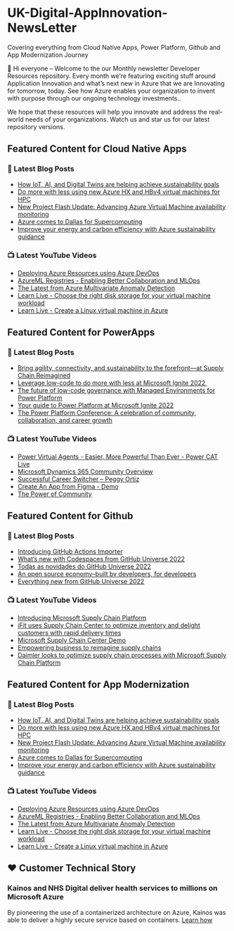 # UK-Digital-AppInnovation-NewsLetter

Covering everything from Cloud Native Apps, Power Platform, Github and App Modernization Journey

👋 Hi everyone – Welcome to the our Monthly newsletter Developer Resources repository. Every month we’re featuring exciting stuff around Application Innovation and what’s next new in Azure that we are Innovating for tomorrow, today. See how Azure enables your organization to invent with purpose through our ongoing technology investments..


We hope that these resources will help you innovate and address the real-world needs of your organizations. Watch us and star us for our latest repository versions.

## Featured Content for Cloud Native Apps


### 📝 Latest Blog Posts

    
<!-- BLOGCNA:START -->
- [How IoT, AI, and Digital Twins are helping achieve sustainability goals](https://azure.microsoft.com/blog/how-iot-ai-and-digital-twins-are-helping-achieve-sustainability-goals/)
- [Do more with less using new Azure HX and HBv4 virtual machines for HPC](https://azure.microsoft.com/blog/do-more-with-less-using-new-azure-hx-and-hbv4-virtual-machines-for-hpc/)
- [New Project Flash Update: Advancing Azure Virtual Machine availability monitoring](https://azure.microsoft.com/blog/advancing-azure-virtual-machine-availability-monitoring-with-project-flash-update/)
- [Azure comes to Dallas for Supercomputing](https://azure.microsoft.com/blog/azure-comes-to-dallas-for-supercomputing/)
- [Improve your energy and carbon efficiency with Azure sustainability guidance](https://azure.microsoft.com/blog/improve-your-energy-and-carbon-efficiency-with-azure-sustainability-guidance/)
<!-- BLOGCNA:END -->

### 📺 Latest YouTube Videos

 
<!-- YOUTUBECNA:START -->
- [Deploying Azure Resources using Azure DevOps](https://www.youtube.com/watch?v=pX6dikcOeRY)
- [AzureML Registries - Enabling Better Collaboration and MLOps](https://www.youtube.com/watch?v=OuNoE5VDAPA)
- [The Latest from Azure Multivariate Anomaly Detection](https://www.youtube.com/watch?v=3aKp6p89jQ4)
- [Learn Live - Choose the right disk storage for your virtual machine workload](https://www.youtube.com/watch?v=aJ7xwvq1fSU)
- [Learn Live - Create a Linux virtual machine in Azure](https://www.youtube.com/watch?v=1wUtEML4lIU)
<!-- YOUTUBECNA:END -->

##  Featured Content for PowerApps
### 📝 Latest Blog Posts
<!-- BLOGPOWER:START -->
- [Bring agility, connectivity, and sustainability to the forefront—at Supply Chain Reimagined](https://cloudblogs.microsoft.com/dynamics365/bdm/2022/10/27/bring-agility-connectivity-and-sustainability-to-the-forefront-at-supply-chain-reimagined/)
- [Leverage low-code to do more with less at Microsoft Ignite 2022 ](https://cloudblogs.microsoft.com/powerplatform/2022/10/12/leverage-low-code-to-do-more-with-less-at-microsoft-ignite-2022/)
- [The future of low-code governance with Managed Environments for Power Platform](https://cloudblogs.microsoft.com/powerplatform/2022/10/12/the-future-of-low-code-governance-with-managed-environments-for-power-platform/)
- [Your guide to Power Platform at Microsoft Ignite 2022](https://cloudblogs.microsoft.com/powerplatform/2022/10/05/your-guide-to-power-platform-at-microsoft-ignite-2022/)
- [The Power Platform Conference: A celebration of community, collaboration, and career growth](https://cloudblogs.microsoft.com/powerplatform/2022/09/20/the-power-platform-conference-a-celebration-of-community-collaboration-and-career-growth/)
<!-- BLOGPOWER:END -->
 ### 📺 Latest YouTube Videos
    
<!-- YOUTUBEPOWER:START -->
- [Power Virtual Agents - Easier, More Powerful Than Ever - Power CAT Live](https://www.youtube.com/watch?v=LzC2eShDpoY)
- [Microsoft Dynamics 365 Community Overview](https://www.youtube.com/watch?v=gdROuZDo8qk)
- [Successful Career Switcher – Peggy Ortiz](https://www.youtube.com/watch?v=aKfXLZK-u00)
- [Create An App from Figma - Demo](https://www.youtube.com/watch?v=nJmnLEWaHOA)
- [The Power of Community](https://www.youtube.com/watch?v=HhKWfIjo8nE)
<!-- YOUTUBEPOWER:END -->

##  Featured Content for Github
### 📝 Latest Blog Posts
<!-- BLOGGITHUB:START -->
- [Introducing GitHub Actions Importer](https://github.blog/2022-11-10-introducing-github-actions-importer/)
- [What’s new with Codespaces from GitHub Universe 2022](https://github.blog/2022-11-10-whats-new-with-codespaces-from-github-universe-2022/)
- [Todas as novidades do GitHub Universe 2022](https://github.blog/2022-11-09-todas-as-novidades-do-github-universe-2022/)
- [An open source economy–built by developers, for developers](https://github.blog/2022-11-09-an-open-source-economy-built-by-developers-for-developers/)
- [Everything new from GitHub Universe 2022](https://github.blog/2022-11-09-everything-new-from-github-universe-2022/)
<!-- BLOGGITHUB:END -->
### 📺 Latest YouTube Videos
<!-- YOUTUBEGITHUB:START -->
- [Introducing Microsoft Supply Chain Platform](https://www.youtube.com/watch?v=wNrwLDgTOSA)
- [iFit uses Supply Chain Center to optimize inventory and delight customers with rapid delivery times](https://www.youtube.com/watch?v=QBhjK4ZzO5c)
- [Microsoft Supply Chain Center Demo](https://www.youtube.com/watch?v=CWxXOPWhYHI)
- [Empowering business to reimagine supply chains](https://www.youtube.com/watch?v=0UfxJ81Z63s)
- [Daimler looks to optimize supply chain processes with Microsoft Supply Chain Platform](https://www.youtube.com/watch?v=5Il5aSGJ7Hk)
<!-- YOUTUBEGITHUB:END -->
##  Featured Content for App Modernization
### 📝 Latest Blog Posts
<!-- BLOGAPPMOD:START -->
- [How IoT, AI, and Digital Twins are helping achieve sustainability goals](https://azure.microsoft.com/blog/how-iot-ai-and-digital-twins-are-helping-achieve-sustainability-goals/)
- [Do more with less using new Azure HX and HBv4 virtual machines for HPC](https://azure.microsoft.com/blog/do-more-with-less-using-new-azure-hx-and-hbv4-virtual-machines-for-hpc/)
- [New Project Flash Update: Advancing Azure Virtual Machine availability monitoring](https://azure.microsoft.com/blog/advancing-azure-virtual-machine-availability-monitoring-with-project-flash-update/)
- [Azure comes to Dallas for Supercomputing](https://azure.microsoft.com/blog/azure-comes-to-dallas-for-supercomputing/)
- [Improve your energy and carbon efficiency with Azure sustainability guidance](https://azure.microsoft.com/blog/improve-your-energy-and-carbon-efficiency-with-azure-sustainability-guidance/)
<!-- BLOGAPPMOD:END -->
### 📺 Latest YouTube Videos
<!-- YOUTUBEAPPMOD:START -->
- [Deploying Azure Resources using Azure DevOps](https://www.youtube.com/watch?v=pX6dikcOeRY)
- [AzureML Registries - Enabling Better Collaboration and MLOps](https://www.youtube.com/watch?v=OuNoE5VDAPA)
- [The Latest from Azure Multivariate Anomaly Detection](https://www.youtube.com/watch?v=3aKp6p89jQ4)
- [Learn Live - Choose the right disk storage for your virtual machine workload](https://www.youtube.com/watch?v=aJ7xwvq1fSU)
- [Learn Live - Create a Linux virtual machine in Azure](https://www.youtube.com/watch?v=1wUtEML4lIU)
<!-- YOUTUBEAPPMOD:END -->


## ♥️ Customer Technical Story 

### Kainos and NHS Digital deliver health services to millions on Microsoft Azure

By pioneering the use of a containerized architecture on Azure, Kainos was able to deliver a highly secure service based on containers. [Learn how](https://customers.microsoft.com/en-us/story/1368348549535774520-kainos-and-nhs-digital-deliver-health-services-to-millions-on-microsoft-azure)

